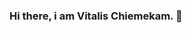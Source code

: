 ### Hi there, i am Vitalis Chiemekam. 👋

<!--
**Vitsmart/Vitsmart** is a ✨ _special_ ✨ repository because its `README.md` (this file) appears on your GitHub profile.

Here are some ideas to get you started:

- 🔭 I’m currently working on reactjs, Typescript and some backend config.
- 🌱 I’m currently learning ...Typescript and data algorithm.
- 👯 I’m looking to collaborate...with teams in bigger projects.
- 🤔 I’m looking for help with projects
- 💬 Ask me about javascript and programming
- 📫 How to reach me: reach on my email vitsmart2@gmail.com.
- 😄 Pronouns: ...i love connecting with different people in the field, i will be happy to meet you!
- ⚡ Fun fact: ... i am a building engineer, who has recently switched to software engineering.
-->
